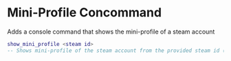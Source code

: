 # Mini-Profile Concommand
Adds a console command that shows the mini-profile of a steam account

```lua
show_mini_profile <steam id>
-- Shows mini-profile of the steam account from the provided steam id (Steam ID is the player who ran the command by default)
```
